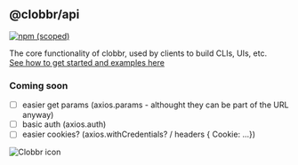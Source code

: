 ## @clobbr/api

[![npm (scoped)](https://img.shields.io/npm/v/@clobbr/api?label=npm&style=flat)](https://www.npmjs.com/package/@clobbr/api)

The core functionality of clobbr, used by clients to build CLIs, UIs, etc. <br/>
[See how to get started and examples here](https://github.com/parsecph/clobbr/blob/master/README.md)

### Coming soon

- [ ] easier get params (axios.params - althought they can be part of the URL anyway)
- [ ] basic auth (axios.auth)
- [ ] easier cookies? (axios.withCredentials? / headers { Cookie: ...})

![Clobbr icon](https://user-images.githubusercontent.com/1515742/80861773-da9a6a00-8c70-11ea-9671-77e1bb2dea04.png)
